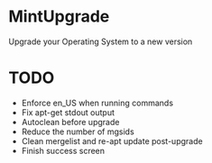 # MintUpgrade

Upgrade your Operating System to a new version

# TODO

- Enforce en_US when running commands
- Fix apt-get stdout output
- Autoclean before upgrade
- Reduce the number of mgsids
- Clean mergelist and re-apt update post-upgrade
- Finish success screen
